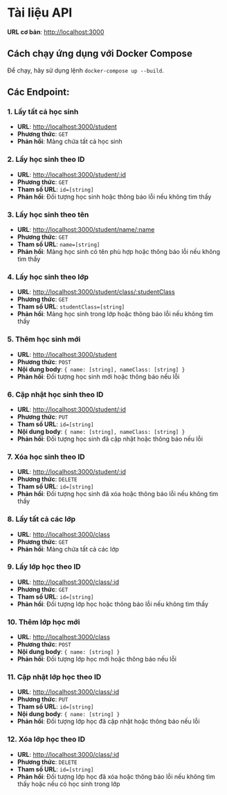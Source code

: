 # Tài liệu API

**URL cơ bản**: [http://localhost:3000](http://localhost:3000)
## Cách chạy ứng dụng với Docker Compose
Để chạy, hãy sử dụng lệnh `docker-compose up --build`.
## Các Endpoint:
### 1. Lấy tất cả học sinh
- **URL**: [http://localhost:3000/student](http://localhost:3000/student)
- **Phương thức**: `GET`
- **Phản hồi**: Mảng chứa tất cả học sinh
### 2. Lấy học sinh theo ID
- **URL**: [http://localhost:3000/student/:id](http://localhost:3000/student/:id)
- **Phương thức**: `GET`
- **Tham số URL**: `id=[string]`
- **Phản hồi**: Đối tượng học sinh hoặc thông báo lỗi nếu không tìm thấy
### 3. Lấy học sinh theo tên
- **URL**: [http://localhost:3000/student/name/:name](http://localhost:3000/student/name/:name)
- **Phương thức**: `GET`
- **Tham số URL**: `name=[string]`
- **Phản hồi**: Mảng học sinh có tên phù hợp hoặc thông báo lỗi nếu không tìm thấy

### 4. Lấy học sinh theo lớp
- **URL**: [http://localhost:3000/student/class/:studentClass](http://localhost:3000/student/class/:studentClass)
- **Phương thức**: `GET`
- **Tham số URL**: `studentClass=[string]`
- **Phản hồi**: Mảng học sinh trong lớp hoặc thông báo lỗi nếu không tìm thấy

### 5. Thêm học sinh mới
- **URL**: [http://localhost:3000/student](http://localhost:3000/student)
- **Phương thức**: `POST`
- **Nội dung body**: `{ name: [string], nameClass: [string] }`
- **Phản hồi**: Đối tượng học sinh mới hoặc thông báo nếu lỗi

### 6. Cập nhật học sinh theo ID
- **URL**: [http://localhost:3000/student/:id](http://localhost:3000/student/:id)
- **Phương thức**: `PUT`
- **Tham số URL**: `id=[string]`
- **Nội dung body**: `{ name: [string], nameClass: [string] }`
- **Phản hồi**: Đối tượng học sinh đã cập nhật hoặc thông báo nếu lỗi

### 7. Xóa học sinh theo ID
- **URL**: [http://localhost:3000/student/:id](http://localhost:3000/student/:id)
- **Phương thức**: `DELETE`
- **Tham số URL**: `id=[string]`
- **Phản hồi**: Đối tượng học sinh đã xóa hoặc thông báo lỗi nếu không tìm thấy

### 8. Lấy tất cả các lớp
- **URL**: [http://localhost:3000/class](http://localhost:3000/class)
- **Phương thức**: `GET`
- **Phản hồi**: Mảng chứa tất cả các lớp

### 9. Lấy lớp học theo ID
- **URL**: [http://localhost:3000/class/:id](http://localhost:3000/class/:id)
- **Phương thức**: `GET`
- **Tham số URL**: `id=[string]`
- **Phản hồi**: Đối tượng lớp học hoặc thông báo lỗi nếu không tìm thấy

### 10. Thêm lớp học mới
- **URL**: [http://localhost:3000/class](http://localhost:3000/class)
- **Phương thức**: `POST`
- **Nội dung body**: `{ name: [string] }`
- **Phản hồi**: Đối tượng lớp học mới hoặc thông báo nếu lỗi

### 11. Cập nhật lớp học theo ID
- **URL**: [http://localhost:3000/class/:id](http://localhost:3000/class/:id)
- **Phương thức**: `PUT`
- **Tham số URL**: `id=[string]`
- **Nội dung body**: `{ name: [string] }`
- **Phản hồi**: Đối tượng lớp học đã cập nhật hoặc thông báo nếu lỗi

### 12. Xóa lớp học theo ID
- **URL**: [http://localhost:3000/class/:id](http://localhost:3000/class/:id)
- **Phương thức**: `DELETE`
- **Tham số URL**: `id=[string]`
- **Phản hồi**: Đối tượng lớp học đã xóa hoặc thông báo lỗi nếu không tìm thấy hoặc nếu có học sinh trong lớp
